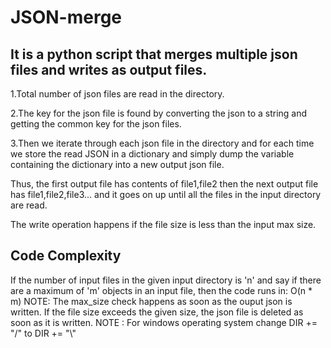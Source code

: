 # JSON-merge 
## It is a python script that merges multiple json files and writes as output files.

1.Total number of json files are read in the directory.

2.The key for the json file is found by converting the json to a string and getting the common key for the json files.

3.Then we iterate through each json file in the directory and for each time we store the read JSON in a dictionary and simply dump the variable containing the dictionary into a new output json file.

Thus, the first output file has contents of file1,file2 then the next output file has file1,file2,file3... and it goes on up until all the files in the input directory are read.

The write operation happens if the file size is less than the input max size.

## Code Complexity
If the number of input files in the given input directory is 'n' and say if there are a maximum of 'm' objects in an input file, then the code runs in:
O(n * m)
NOTE: The max_size check happens as soon as the ouput json is written. If the file size exceeds the given size, the json file is deleted as soon as it is written.
NOTE : For windows operating system change DIR += "/" to DIR += "\\"
